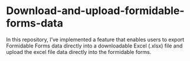# Download-and-upload-formidable-forms-data
In this repository, I’ve implemented a feature that enables users to export Formidable Forms data directly into a downloadable Excel (.xlsx) file and upload the excel file data directly into the formidable forms.
